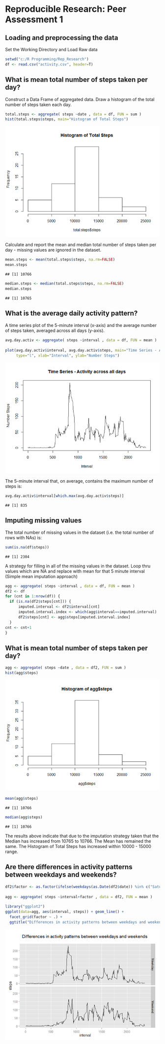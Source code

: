 # Reproducible Research: Peer Assessment 1


## Loading and preprocessing the data
Set the Working Directory and Load Raw data

```r
setwd("c:/R Programming/Rep_Research")
df <- read.csv("activity.csv", header=T)
```

## What is mean total number of steps taken per day?
Construct a Data Frame of aggregated data.
Draw a histogram of the total number of steps taken each day.


```r
total.steps <- aggregate( steps ~date , data = df, FUN = sum )
hist(total.steps$steps, main="Histogram of Total Steps")
```

![plot of chunk unnamed-chunk-2](./PA1_template_files/figure-html/unnamed-chunk-2.png) 

Calculate and report the mean and median total number of steps taken per day - missing values are ignored in the dataset.

```r
mean.steps <- mean(total.steps$steps, na.rm=FALSE)
mean.steps
```

```
## [1] 10766
```

```r
median.steps <- median(total.steps$steps, na.rm=FALSE)
median.steps
```

```
## [1] 10765
```



## What is the average daily activity pattern?
A time series plot of the 5-minute interval (x-axis) and the average number of steps taken, averaged across all days (y-axis).

```r
avg.day.activ <- aggregate( steps ~interval , data = df, FUN = mean )

plot(avg.day.activ$interval, avg.day.activ$steps, main="Time Series - Activity across all days", 
     type="l", xlab="Interval", ylab="Number Steps")
```

![plot of chunk unnamed-chunk-4](./PA1_template_files/figure-html/unnamed-chunk-4.png) 

The 5-minute interval that, on average, contains the maximum number of steps is:

```r
avg.day.activ$interval[which.max(avg.day.activ$steps)]
```

```
## [1] 835
```



## Imputing missing values
The total number of missing values in the dataset (i.e. the total number of rows with NAs) is:

```r
sum(is.na(df$steps))
```

```
## [1] 2304
```

A strategy for filling in all of the missing values in the dataset. 
Loop thru values which are NA and replace with mean for that 5 minute interval
(Simple mean imputation approach)

```r
agg <- aggregate( steps ~interval , data = df, FUN = mean )
df2 <- df
for (cnt in 1:nrow(df)) {             
  if (is.na(df2$steps[cnt])) {
      imputed.interval <- df2$interval[cnt]
      imputed.interval.index <- which(agg$interval==imputed.interval)
      df2$steps[cnt] <- agg$steps[imputed.interval.index]
  }
cnt <- cnt+1  
}
```

## What is mean total number of steps taken per day?

```r
agg <- aggregate( steps ~date , data = df2, FUN = sum )
hist(agg$steps)
```

![plot of chunk unnamed-chunk-8](./PA1_template_files/figure-html/unnamed-chunk-8.png) 

```r
mean(agg$steps)
```

```
## [1] 10766
```

```r
median(agg$steps)
```

```
## [1] 10766
```

The results above indicate that due to the imputation strategy taken that the Median has increased from 10765 to 10766. The Mean has remained the same. The Histogram of Total Steps has increased within 10000 - 15000 range.


## Are there differences in activity patterns between weekdays and weekends?


```r
df2$factor <- as.factor(ifelse(weekdays(as.Date(df2$date)) %in% c("Saturday","Sunday"), "Weekend", "Weekday"))

agg <- aggregate( steps ~interval+factor , data = df2, FUN = mean )
```



```r
library("ggplot2")
ggplot(data=agg, aes(interval, steps)) + geom_line() + 
  facet_grid(factor ~ .) +
  ggtitle("Differences in activity patterns between weekdays and weekends \n ")
```

![plot of chunk unnamed-chunk-10](./PA1_template_files/figure-html/unnamed-chunk-10.png) 
